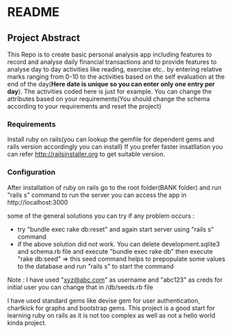 # README
## Project Abstract

This Repo is to create basic personal analysis app including features to record and analyse daily financial transactions and to provide features to analyse day to day activities like reading, exercise etc.. by entering relative marks ranging from 0-10 to the activities based on the self evaluation at the end of the day(**Here date is unique so you can enter only one entry per day**). The activities coded here is just for example. You can change the attributes based on your requirements(You should change the schema according to your requirements and reset the project)

### Requirements

Install ruby on rails(you can lookup the gemfile for dependent gems and rails version accordingly you can install)
If you prefer faster insatllation you can refer http://railsinstaller.org to get suitable version.

### Configuration

After installation of ruby on rails go to the root folder(BANK folder) and run "rails s" command to run the server
you can access the app in http://localhost:3000

some of the general solutions you can try if any problem occurs :
  - try "bundle exec rake db:reset" and again start server using "rails s" command
  - if the above solution did not work. You can delete development.sqlite3 and schema.rb file and
    execute "bundle exec rake db"
    then execute "rake db:seed" => this seed command helps to prepopulate some values to the database
    and run "rails s" to start the command
    
 Note : I have used "xyz@abc.com" as username and "abc123" as creds for initial user you can change that in /db/seeds.rb file

I have used standard gems like devise gem for user authentication, chartkick for graphs and bootstrap gems. This project is a good start for learning ruby on rails as it is not too complex as well as not a hello world kinda project.
